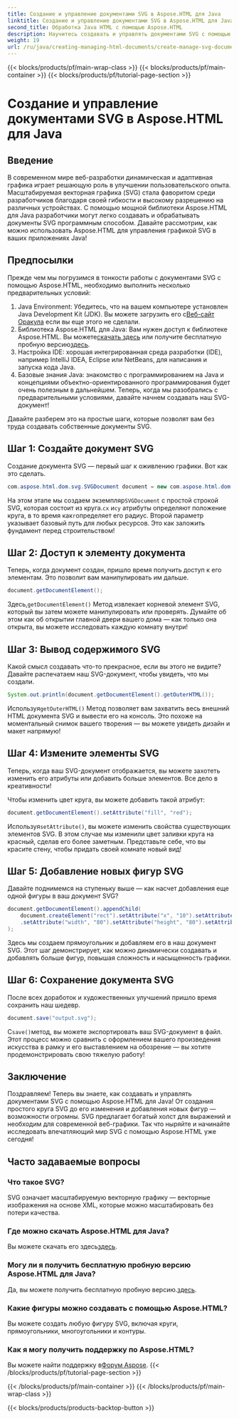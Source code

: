 ```yaml
---
title: Создание и управление документами SVG в Aspose.HTML для Java
linktitle: Создание и управление документами SVG в Aspose.HTML для Java
second_title: Обработка Java HTML с помощью Aspose.HTML
description: Научитесь создавать и управлять документами SVG с помощью Aspose.HTML для Java! Это всеобъемлющее руководство охватывает все от базового создания до продвинутой манипуляции.
weight: 19
url: /ru/java/creating-managing-html-documents/create-manage-svg-documents/
---
```


{{< blocks/products/pf/main-wrap-class >}}
{{< blocks/products/pf/main-container >}}
{{< blocks/products/pf/tutorial-page-section >}}

# Создание и управление документами SVG в Aspose.HTML для Java

## Введение
В современном мире веб-разработки динамическая и адаптивная графика играет решающую роль в улучшении пользовательского опыта. Масштабируемая векторная графика (SVG) стала фаворитом среди разработчиков благодаря своей гибкости и высокому разрешению на различных устройствах. С помощью мощной библиотеки Aspose.HTML для Java разработчики могут легко создавать и обрабатывать документы SVG программным способом. Давайте рассмотрим, как можно использовать Aspose.HTML для управления графикой SVG в ваших приложениях Java!
## Предпосылки
Прежде чем мы погрузимся в тонкости работы с документами SVG с помощью Aspose.HTML, необходимо выполнить несколько предварительных условий:
1.  Java Environment: Убедитесь, что на вашем компьютере установлен Java Development Kit (JDK). Вы можете загрузить его с[Веб-сайт Оракула](https://www.oracle.com/java/technologies/javase-jdk11-downloads.html) если вы еще этого не сделали.
2.  Библиотека Aspose.HTML для Java: Вам нужен доступ к библиотеке Aspose.HTML. Вы можете[скачать здесь](https://releases.aspose.com/html/java/) или получите бесплатную пробную версию[здесь](https://releases.aspose.com/).
3. Настройка IDE: хорошая интегрированная среда разработки (IDE), например IntelliJ IDEA, Eclipse или NetBeans, для написания и запуска кода Java.
4. Базовые знания Java: знакомство с программированием на Java и концепциями объектно-ориентированного программирования будет очень полезным в дальнейшем.
Теперь, когда мы разобрались с предварительными условиями, давайте начнем создавать наш SVG-документ!

Давайте разберем это на простые шаги, которые позволят вам без труда создавать собственные документы SVG.
## Шаг 1: Создайте документ SVG
Создание документа SVG — первый шаг к оживлению графики. Вот как это сделать.

```java
com.aspose.html.dom.svg.SVGDocument document = new com.aspose.html.dom.svg.SVGDocument("<svg xmlns='http://www.w3.org/2000/svg'><circle cx='50' cy='50' r='40'/></svg>", ".");
```

 На этом этапе мы создаем экземпляр`SVGDocument` с простой строкой SVG, которая состоит из круга.`cx` и`cy` атрибуты определяют положение круга, в то время как`r`определяет его радиус. Второй параметр указывает базовый путь для любых ресурсов. Это как заложить фундамент перед строительством!
## Шаг 2: Доступ к элементу документа
Теперь, когда документ создан, пришло время получить доступ к его элементам. Это позволит вам манипулировать им дальше.

```java
document.getDocumentElement();
```

 Здесь,`getDocumentElement()` Метод извлекает корневой элемент SVG, который вы затем можете манипулировать или проверять. Думайте об этом как об открытии главной двери вашего дома — как только она открыта, вы можете исследовать каждую комнату внутри!
## Шаг 3: Вывод содержимого SVG
Какой смысл создавать что-то прекрасное, если вы этого не видите? Давайте распечатаем наш SVG-документ, чтобы увидеть, что мы создали.

```java
System.out.println(document.getDocumentElement().getOuterHTML());
```

 Используя`getOuterHTML()` Метод позволяет вам захватить весь внешний HTML документа SVG и вывести его на консоль. Это похоже на моментальный снимок вашего творения — вы можете увидеть дизайн и макет напрямую!
## Шаг 4: Измените элементы SVG
Теперь, когда ваш SVG-документ отображается, вы можете захотеть изменить его атрибуты или добавить больше элементов. Все дело в креативности!

Чтобы изменить цвет круга, вы можете добавить такой атрибут:
```java
document.getDocumentElement().setAttribute("fill", "red");
```

 Используя`setAttribute()`, вы можете изменить свойства существующих элементов SVG. В этом случае мы изменили цвет заливки круга на красный, сделав его более заметным. Представьте себе, что вы красите стену, чтобы придать своей комнате новый вид!
## Шаг 5: Добавление новых фигур SVG
Давайте поднимемся на ступеньку выше — как насчет добавления еще одной фигуры в ваш документ SVG? 

```java
document.getDocumentElement().appendChild(
    document.createElement("rect").setAttribute("x", "10").setAttribute("y", "10")
    .setAttribute("width", "80").setAttribute("height", "80").setAttribute("fill", "blue")
);
```

Здесь мы создаем прямоугольник и добавляем его в наш документ SVG. Этот шаг демонстрирует, как можно динамически создавать и добавлять больше фигур, повышая сложность и насыщенность графики.
## Шаг 6: Сохранение документа SVG
После всех доработок и художественных улучшений пришло время сохранить наш шедевр.

```java
document.save("output.svg");
```

 С`save()`метод, вы можете экспортировать ваш SVG-документ в файл. Этот процесс можно сравнить с оформлением вашего произведения искусства в рамку и его выставлением на обозрение — вы хотите продемонстрировать свою тяжелую работу!
## Заключение
Поздравляем! Теперь вы знаете, как создавать и управлять документами SVG с помощью Aspose.HTML для Java! От создания простого круга SVG до его изменения и добавления новых фигур — возможности огромны. SVG предлагает богатый холст для выражений и необходим для современной веб-графики. Так что ныряйте и начинайте исследовать впечатляющий мир SVG с помощью Aspose.HTML уже сегодня!
## Часто задаваемые вопросы
### Что такое SVG?
SVG означает масштабируемую векторную графику — векторные изображения на основе XML, которые можно масштабировать без потери качества.
### Где можно скачать Aspose.HTML для Java?
 Вы можете скачать его здесь[здесь](https://releases.aspose.com/html/java/).
### Могу ли я получить бесплатную пробную версию Aspose.HTML для Java?
 Да, вы можете получить бесплатную пробную версию.[здесь](https://releases.aspose.com/).
### Какие фигуры можно создавать с помощью Aspose.HTML?
Вы можете создать любую фигуру SVG, включая круги, прямоугольники, многоугольники и контуры.
### Как я могу получить поддержку по Aspose.HTML?
Вы можете найти поддержку в[Форум Aspose](https://forum.aspose.com/c/html/29).
{{< /blocks/products/pf/tutorial-page-section >}}

{{< /blocks/products/pf/main-container >}}
{{< /blocks/products/pf/main-wrap-class >}}

{{< blocks/products/products-backtop-button >}}
